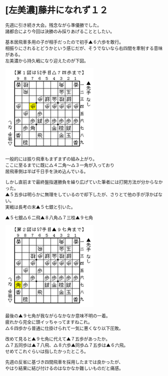 # [左美濃]藤井になれず１２  

先週に引き続き大会。残念ながら準優勝でした。  
諸都合により今回は決勝のみ採りあげることとしたい。  

基本居飛車多用の子が相手だったので初手▲６六歩を敢行。  
相振りにされるとどうかという感じだが、そうでないなら右四間を牽制する意味がある。  
左美濃から持久戦になり迎えたのが下図。  

![](images/20130603003214.png)  

一般的には振り飛車もまずまずの組み上がり。  
ここに至るまでに既に△４二角～△３一角が入っており  
居飛車側は半ば千日手を決め込んでいる。  

しかし直前まで最終盤指運勝負を繰り広げていた筆者には打開方法が分からなかった。  
▲５五歩は明らかに無理をしているので却下したが、さりとて他の手が浮かばない。  
実戦は長考の末▲５七銀と引いた。  

▲５七銀△６二飛▲８八角△７三桂▲９七角  

![](images/20130603003213.png)  

最後の▲９七角が我ながらなかなか意味不明の一着。  
疲れから完全に頭イッちゃってますねこれ。  
△６四歩から普通に仕掛けられて一気に悪くなり以下圧敗。  

改めて見ると▲９七角に代えて▲７五歩があったか。  
△７五同歩は▲７八飛、△８六歩▲同歩△７五歩は▲６六飛。  
せめてこれぐらいは指したかったところ。  


先週の反省に基づき四間飛車を採用したまでは良かったが、  
やはり結果に結び付けるのはなかなか難しいものだと痛感。  
